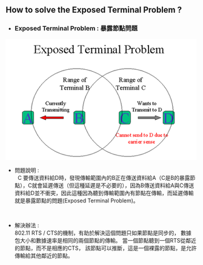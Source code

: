 ## How to solve the Exposed Terminal Problem ?
- ### Exposed Terminal Problem : 暴露節點問題
![](ExposedTerminalProblem.png)


- 問題說明 : <br>
   C 要傳送資料給D時，發現傳輸範圍內的B正在傳送資料給A（C是B的暴露節點），C就會延遲傳送（但這種延遲是不必要的），因為B傳送資料給A與C傳送資料給D並不衝突，因此這種因為聽到傳輸範圍內有節點在傳輸，而延遲傳輸就是暴露節點的問題(Exposed Terminal Problem)。
   
   <br>
   
- 解決辦法 : <br>
802.11 RTS / CTS的機制，有助於解決這個問題只如果節點是同步的，
數據包大小和數據速率是相同的兩個節點的傳輸。 
當一個節點聽到一個RTS從鄰近的節點，而不是相應的CTS，
該節點可以推斷，這是一個裸露的節點，是允許傳輸給其他鄰近的節點。

